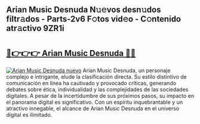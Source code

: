 ## Arian Music Desnuda N𝚞𝚎vos desn𝚞dos filtr𝚊dos - Parts-2v6 F𝚘tos vid𝚎o - C𝚘ntenido atr𝚊ctivo 9ZR1i

# <h2><a href="http://mbcep5.tromn.icu/?c=Arian+Music+Desnuda">🔗👉👉👉 Arian Music Desnuda 🔗🔗</a></h2>

[![Arian Music Desnuda nuevo](https://i.imgur.com/pEAQMta.gif)](http://mbcep5.tromn.icu/?c=Arian+Music+Desnuda)
Arian Music Desnuda, un personaje complejo e intrigante, elude la clasificación directa. Su estilo distintivo de comunicación en línea ha cautivado y provocado críticas, generando debates sobre ética, individualidad y las complejidades de las sociedades digitales. A pesar de la incertidumbre de sus próximos pasos, su impacto en el panorama digital es significativo. Con un espíritu inquebrantable y un atractivo innegable, el alcance de Arian Music Desnuda en el universo digital es ilimitado.
